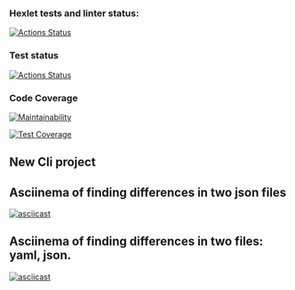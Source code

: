 ### Hexlet tests and linter status:
[![Actions Status](https://github.com/Asma-pixel/frontend-project-lvl2/workflows/hexlet-check/badge.svg)](https://github.com/Asma-pixel/frontend-project-lvl2/actions)

### Test status
 [![Actions Status](https://github.com/Asma-pixel/frontend-project-lvl2/workflows/test/badge.svg)](https://github.com/Asma-pixel/frontend-project-lvl2/actions)

### Code Coverage
[![Maintainability](https://api.codeclimate.com/v1/badges/7e4eee7581744c9c05ed/maintainability)](https://codeclimate.com/github/Asma-pixel/frontend-project-lvl2/maintainability)

[![Test Coverage](https://api.codeclimate.com/v1/badges/7e4eee7581744c9c05ed/test_coverage)](https://codeclimate.com/github/Asma-pixel/frontend-project-lvl2/test_coverage)
## New Cli project

## Asciinema of finding differences in two json files
[![asciicast](https://asciinema.org/a/oikw28ik2zhvcGewG6t8LeSj2.svg)](https://asciinema.org/a/oikw28ik2zhvcGewG6t8LeSj2)

## Asciinema of finding differences in two files: yaml, json.
[![asciicast](https://asciinema.org/a/XMLV69TEKLaxWMgzxOYFJYEYw.svg)](https://asciinema.org/a/XMLV69TEKLaxWMgzxOYFJYEYw)